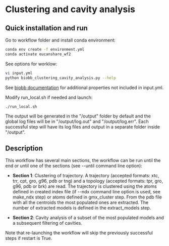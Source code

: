 # Clustering and cavity analysis

## Quick installation and run

Go to workflow folder and install conda environment:

```bash
conda env create -f environment.yml
conda activate eucanshare_wf2
```

See options for worklow:

```bash
vi input.yml
python biobb_clustering_cavity_analysis.py --help
```

See [biobb documentation](https://mmb.irbbarcelona.org/biobb/documentation/source) for additional properties not included in input.yml.

Modify run_local.sh if needed and launch:

```bash
./run_local.sh
```

The output will be generated in the "/output" folder by default and the global log files will be in "/output/log.out" and "/output/log.err". Each successful step will have its log files and output in a separate folder inside "/output".

## Description

This workflow has several main sections, the workflow can be run until the end or until one of the sections (see --until command line option):

- **Section 1**: Clustering of trajectory. A trajectory (accepted formats: xtc, trr, cpt, gro, g96, pdb or tng) and a topology (accepted formats: tpr, gro, g96, pdb or brk) are read. The trajectory is clustered using the atoms defined in created index file (if --ndx command line option is used, see make_ndx step) or atoms defined in gmx_cluster step. From the pdb file with all the centroids the most populated ones are extracted. The number of extracted models is defined in the extract_models step.

- **Section 2**: Cavity analysis of a subset of the most populated models and a subsequent filtering of cavities.

Note that re-launching the workflow will skip the previously successful steps if restart is True. 

